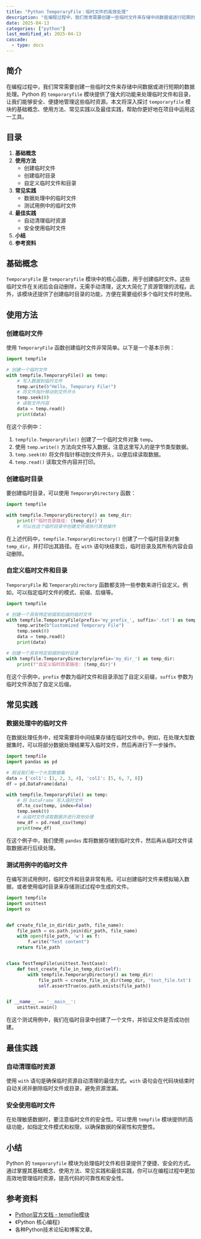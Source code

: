 ```yaml
---
title: "Python TemporaryFile：临时文件的高效处理"
description: "在编程过程中，我们常常需要创建一些临时文件来存储中间数据或进行短期的数据处理。Python 的 `temporaryfile` 模块提供了强大的功能来处理临时文件和目录，让我们能够安全、便捷地管理这些临时资源。本文将深入探讨 `temporaryfile` 模块的基础概念、使用方法、常见实践以及最佳实践，帮助你更好地在项目中运用这一工具。"
date: 2025-04-13
categories: ["python"]
last_modified_at: 2025-04-13
cascade:
  - type: docs
---
```



## 简介
在编程过程中，我们常常需要创建一些临时文件来存储中间数据或进行短期的数据处理。Python 的 `temporaryfile` 模块提供了强大的功能来处理临时文件和目录，让我们能够安全、便捷地管理这些临时资源。本文将深入探讨 `temporaryfile` 模块的基础概念、使用方法、常见实践以及最佳实践，帮助你更好地在项目中运用这一工具。

<!-- more -->
## 目录
1. **基础概念**
2. **使用方法**
    - 创建临时文件
    - 创建临时目录
    - 自定义临时文件和目录
3. **常见实践**
    - 数据处理中的临时文件
    - 测试用例中的临时文件
4. **最佳实践**
    - 自动清理临时资源
    - 安全使用临时文件
5. **小结**
6. **参考资料**

## 基础概念
`TemporaryFile` 是 `temporaryfile` 模块中的核心函数，用于创建临时文件。这些临时文件在关闭后会自动删除，无需手动清理，这大大简化了资源管理的流程。此外，该模块还提供了创建临时目录的功能，方便在需要组织多个临时文件时使用。

## 使用方法

### 创建临时文件
使用 `TemporaryFile` 函数创建临时文件非常简单。以下是一个基本示例：

```python
import tempfile

# 创建一个临时文件
with tempfile.TemporaryFile() as temp:
    # 写入数据到临时文件
    temp.write(b"Hello, Temporary File!")
    # 将文件指针移动到文件开头
    temp.seek(0)
    # 读取文件内容
    data = temp.read()
    print(data)
```

在这个示例中：
1. `tempfile.TemporaryFile()` 创建了一个临时文件对象 `temp`。
2. 使用 `temp.write()` 方法向文件写入数据，注意这里写入的是字节类型数据。
3. `temp.seek(0)` 将文件指针移动到文件开头，以便后续读取数据。
4. `temp.read()` 读取文件内容并打印。

### 创建临时目录
要创建临时目录，可以使用 `TemporaryDirectory` 函数：

```python
import tempfile

with tempfile.TemporaryDirectory() as temp_dir:
    print(f"临时目录路径: {temp_dir}")
    # 可以在这个临时目录中创建文件或执行其他操作
```

在上述代码中，`tempfile.TemporaryDirectory()` 创建了一个临时目录对象 `temp_dir`，并打印出其路径。在 `with` 语句块结束后，临时目录及其所有内容会自动删除。

### 自定义临时文件和目录
`TemporaryFile` 和 `TemporaryDirectory` 函数都支持一些参数来进行自定义。例如，可以指定临时文件的模式、前缀、后缀等。

```python
import tempfile

# 创建一个具有特定前缀和后缀的临时文件
with tempfile.TemporaryFile(prefix='my_prefix_', suffix='.txt') as temp:
    temp.write(b"Customized Temporary File")
    temp.seek(0)
    data = temp.read()
    print(data)

# 创建一个具有特定前缀的临时目录
with tempfile.TemporaryDirectory(prefix='my_dir_') as temp_dir:
    print(f"自定义临时目录路径: {temp_dir}")
```

在这个示例中，`prefix` 参数为临时文件和目录添加了自定义前缀，`suffix` 参数为临时文件添加了自定义后缀。

## 常见实践

### 数据处理中的临时文件
在数据处理任务中，经常需要将中间结果存储在临时文件中。例如，在处理大型数据集时，可以将部分数据处理结果写入临时文件，然后再进行下一步操作。

```python
import tempfile
import pandas as pd

# 假设我们有一个大型数据集
data = {'col1': [1, 2, 3, 4], 'col2': [5, 6, 7, 8]}
df = pd.DataFrame(data)

with tempfile.TemporaryFile() as temp:
    # 将 DataFrame 写入临时文件
    df.to_csv(temp, index=False)
    temp.seek(0)
    # 从临时文件读取数据并进行其他处理
    new_df = pd.read_csv(temp)
    print(new_df)
```

在这个例子中，我们使用 `pandas` 库将数据存储到临时文件，然后再从临时文件读取数据进行后续处理。

### 测试用例中的临时文件
在编写测试用例时，临时文件和目录非常有用。可以创建临时文件来模拟输入数据，或者使用临时目录来存储测试过程中生成的文件。

```python
import tempfile
import unittest
import os


def create_file_in_dir(dir_path, file_name):
    file_path = os.path.join(dir_path, file_name)
    with open(file_path, 'w') as f:
        f.write("Test content")
    return file_path


class TestTempFile(unittest.TestCase):
    def test_create_file_in_temp_dir(self):
        with tempfile.TemporaryDirectory() as temp_dir:
            file_path = create_file_in_dir(temp_dir, 'test_file.txt')
            self.assertTrue(os.path.exists(file_path))


if __name__ == '__main__':
    unittest.main()
```

在这个测试用例中，我们在临时目录中创建了一个文件，并验证文件是否成功创建。

## 最佳实践

### 自动清理临时资源
使用 `with` 语句是确保临时资源自动清理的最佳方式。`with` 语句会在代码块结束时自动关闭并删除临时文件或目录，避免资源泄漏。

### 安全使用临时文件
在处理敏感数据时，要注意临时文件的安全性。可以使用 `tempfile` 模块提供的高级功能，如指定文件模式和权限，以确保数据的保密性和完整性。

## 小结
Python 的 `temporaryfile` 模块为处理临时文件和目录提供了便捷、安全的方式。通过掌握其基础概念、使用方法、常见实践和最佳实践，你可以在编程过程中更加高效地管理临时资源，提高代码的可靠性和安全性。

## 参考资料
- [Python官方文档 - tempfile模块](https://docs.python.org/3/library/tempfile.html)
- 《Python 核心编程》
- 各种Python技术论坛和博客文章。